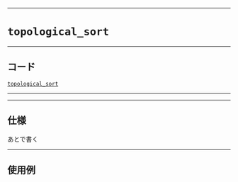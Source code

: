 _____

# `topological_sort`

_____

## コード

[`topological_sort`](https://github.com/titan-23/Library_py/blob/main/Graph/topological_sort.py)
<!-- code=https://github.com/titan-23/Library_py/blob/main/Graph\topological_sort.py -->

_____


_____

## 仕様

あとで書く

_____

## 使用例

```python
```


